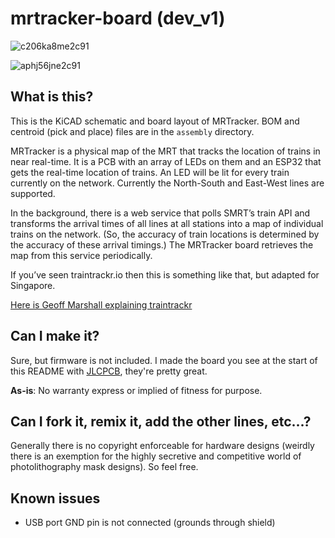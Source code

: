 # mrtracker-board (dev_v1)

![c206ka8me2c91](https://user-images.githubusercontent.com/24191562/191492567-ccba766d-8f57-4265-adf1-96aee634c553.jpg)

![aphj56jne2c91](https://user-images.githubusercontent.com/24191562/191492186-cedd556e-8cf2-4fc7-a1ea-f8245a89366f.gif)

## What is this?

This is the KiCAD schematic and board layout of MRTracker. BOM and centroid (pick and place) files are in the `assembly` directory.

MRTracker is a physical map of the MRT that tracks the location of trains in near real-time. It is a PCB with an array of LEDs on them and an ESP32 that gets the real-time location of trains. An LED will be lit for every train currently on the network. Currently the North-South and East-West lines are supported.

In the background, there is a web service that polls SMRT’s train API and transforms the arrival times of all lines at all stations into a map of individual trains on the network. (So, the accuracy of train locations is determined by the accuracy of these arrival timings.) The MRTracker board retrieves the map from this service periodically.

If you’ve seen traintrackr.io then this is something like that, but adapted for Singapore.

[Here is Geoff Marshall explaining traintrackr](https://www.youtube.com/watch?v=676xnII2OZg)

## Can I make it?

Sure, but firmware is not included. I made the board you see at the start of this README with [JLCPCB](https://jlcpcb.com/), they're pretty great.

**As-is**: No warranty express or implied of fitness for purpose. 

## Can I fork it, remix it, add the other lines, etc...?

Generally there is no copyright enforceable for hardware designs (weirdly there is an exemption for the highly secretive and competitive world of photolithography mask designs). So feel free.

## Known issues

- USB port GND pin is not connected (grounds through shield)
